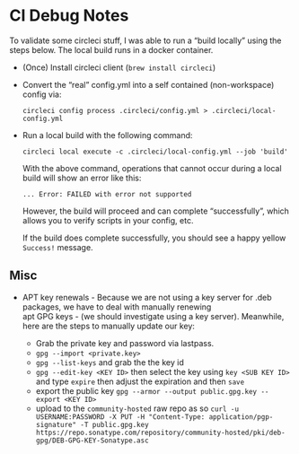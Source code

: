 CI Debug Notes
================
To validate some circleci stuff, I was able to run a “build locally” using the steps below.
The local build runs in a docker container.

  * (Once) Install circleci client (`brew install circleci`)

  * Convert the “real” config.yml into a self contained (non-workspace) config via:

        circleci config process .circleci/config.yml > .circleci/local-config.yml

  * Run a local build with the following command:
          
        circleci local execute -c .circleci/local-config.yml --job 'build'

    With the above command, operations that cannot occur during a local build will show an error like this:
     
      ```
      ... Error: FAILED with error not supported
      ```
    
      However, the build will proceed and can complete “successfully”, which allows you to verify scripts in your config, etc.
      
      If the build does complete successfully, you should see a happy yellow `Success!` message.

Misc
----

* APT key renewals - Because we are not using a key server for .deb packages, we have to deal with manually renewing  
  apt GPG keys - (we should investigate using a key server). Meanwhile, here are the steps to manually update our key:

    - Grab the private key and password via lastpass.
    - `gpg --import <private.key>`
    - `gpg --list-keys` and grab the the key id
    - `gpg --edit-key <KEY ID>` then select the key using `key <SUB KEY ID>` and type `expire` then adjust the expiration and then `save`
    - export the public key `gpg --armor --output public.gpg.key --export <KEY ID>`
    - upload to the `community-hosted` raw repo as so `curl -u USERNAME:PASSWORD -X PUT -H "Content-Type: application/pgp-signature" -T public.gpg.key https://repo.sonatype.com/repository/community-hosted/pki/deb-
      gpg/DEB-GPG-KEY-Sonatype.asc`

